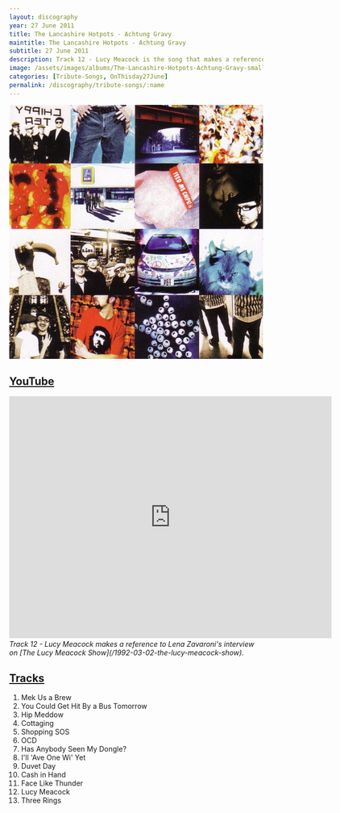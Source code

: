```yaml
---
layout: discography
year: 27 June 2011
title: The Lancashire Hotpots - Achtung Gravy
maintitle: The Lancashire Hotpots - Achtung Gravy
subtitle: 27 June 2011
description: Track 12 - Lucy Meacock is the song that makes a reference to Lena Zavaroni's interview on Granada Reports.
image: /assets/images/albums/The-Lancashire-Hotpots-Achtung-Gravy-small.jpg
categories: [Tribute-Songs, OnThisday27June]
permalink: /discography/tribute-songs/:name
---
```


![](/assets/images/albums/The-Lancashire-Hotpots-Achtung-Gravy.jpg)

<h2 id="youtube"><a href="#youtube">YouTube</a></h2>

<div class="responsive-video">
<iframe width="640px" height="480px" src="https://www.youtube.com/embed/zX9ck2_ITzQ?rel=0&showinfo=1" frameborder="0" allowfullscreen=""></iframe>
</div>
<cite>Track 12 - Lucy Meacock makes a reference to Lena Zavaroni's interview on [The Lucy Meacock Show](/1992-03-02-the-lucy-meacock-show).</cite>

<h2 id="tracks"><a href="#tracks">Tracks</a></h2>
<ol>
<li>Mek Us a Brew</li>
<li>You Could Get Hit By a Bus Tomorrow</li>
<li>Hip Meddow</li>
<li>Cottaging</li>
<li>Shopping SOS</li>
<li>OCD</li>
<li>Has Anybody Seen My Dongle?</li>
<li>I'll 'Ave One Wi' Yet</li>
<li>Duvet Day</li>
<li>Cash in Hand</li>
<li>Face Like Thunder</li>
<li>Lucy Meacock</li>
<li>Three Rings</li>
</ol>

